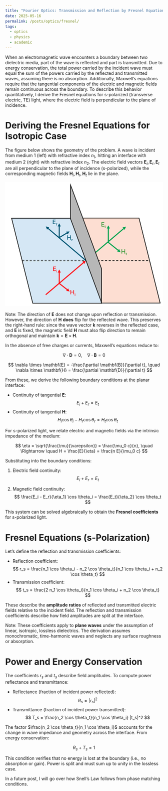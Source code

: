 ```yaml
---
title: "Fourier Optics: Transmission and Reflection by Fresnel Equations"
date: 2025-05-16
permalink: /posts/optics/fresnel/
tags:
  - optics
  - physics
  - academic
---
```


When an electromagnetic wave encounters a boundary between two dielectric media, part of the wave is reflected and part is transmitted. Due to energy conservation, the total power carried by the incident wave must equal the sum of the powers carried by the reflected and transmitted waves, assuming there is no absorption. Additionally, Maxwell’s equations require that the tangential components of the electric and magnetic fields remain continuous across the boundary. To describe this behavior quantitatively, I derive the Fresnel equations for s-polarized (transverse electric, TE) light, where the electric field is perpendicular to the plane of incidence.

# Deriving the Fresnel Equations for Isotropic Case

The figure below shows the geometry of the problem. A wave is incident from medium 1 (left) with refractive index $n_1$, hitting an interface with medium 2 (right) with refractive index $n_2$. The electric field vectors $\mathbf{E}_i, \mathbf{E}_r, \mathbf{E}_t$ are all perpendicular to the plane of incidence (s-polarized), while the corresponding magnetic fields $\mathbf{H}_i, \mathbf{H}_r, \mathbf{H}_t$ lie in the plane.

![Field orientations for s-polarized incident, reflected, and transmitted waves](/assets/images/s-interface.png)

Note: The direction of $\mathbf{E}$ does not change upon reflection or transmission. However, the direction of $\mathbf{H}$ **does** flip for the reflected wave. This preserves the right-hand rule: since the wave vector $\mathbf{k}$ reverses in the reflected case, and $\mathbf{E}$ is fixed, the magnetic field $\mathbf{H}$ must also flip direction to remain orthogonal and maintain $\mathbf{k} = \mathbf{E} \times \mathbf{H}$.

In the absence of free charges or currents, Maxwell’s equations reduce to:

$$
\nabla \cdot \mathbf{D} = 0, \quad \nabla \cdot \mathbf{B} = 0
$$

$$
\nabla \times \mathbf{E} = -\frac{\partial \mathbf{B}}{\partial t}, \quad \nabla \times \mathbf{H} = \frac{\partial \mathbf{D}}{\partial t}
$$

From these, we derive the following boundary conditions at the planar interface:

* Continuity of tangential $\mathbf{E}$:
  $$
  E_i + E_r = E_t
  $$
* Continuity of tangential $\mathbf{H}$:
  $$
  H_i \cos \theta_i - H_r \cos \theta_r = H_t \cos \theta_t
  $$

For s-polarized light, we relate electric and magnetic fields via the intrinsic impedance of the medium:

$$
\eta = \sqrt{\frac{\mu}{\varepsilon}} = \frac{\mu_0 c}{n}, \quad \Rightarrow \quad H = \frac{E}{\eta} = \frac{n E}{\mu_0 c}
$$

Substituting into the boundary conditions:

1. Electric field continuity:
   $$
   E_i + E_r = E_t
   $$

2. Magnetic field continuity:
   $$
   \frac{E_i - E_r}{\eta_1} \cos \theta_i = \frac{E_t}{\eta_2} \cos \theta_t
   $$

This system can be solved algebraically to obtain the **Fresnel coefficients** for s-polarized light.

# Fresnel Equations (s-Polarization)

Let’s define the reflection and transmission coefficients:

- Reflection coefficient:
  $$
  r_s = \frac{n_1 \cos \theta_i - n_2 \cos \theta_t}{n_1 \cos \theta_i + n_2 \cos \theta_t}
  $$
- Transmission coefficient:
  $$
  t_s = \frac{2 n_1 \cos \theta_i}{n_1 \cos \theta_i + n_2 \cos \theta_t}
  $$

These describe the **amplitude ratios** of reflected and transmitted electric fields relative to the incident field. The reflection and transmission coefficients describe how field amplitudes are split at the interface.

Note: These coefficients apply to **plane waves** under the assumption of linear, isotropic, lossless dielectrics. The derivation assumes monochromatic, time-harmonic waves and neglects any surface roughness or absorption.

# Power and Energy Conservation

The coefficients $r_s$ and $t_s$ describe field amplitudes. To compute power reflectance and transmittance:

- Reflectance (fraction of incident power reflected):
  $$
  R_s = |r_s|^2
  $$
- Transmittance (fraction of incident power transmitted):
  $$
  T_s = \frac{n_2 \cos \theta_t}{n_1 \cos \theta_i} |t_s|^2
  $$

The factor $\frac{n_2 \cos \theta_t}{n_1 \cos \theta_i}$ accounts for the change in wave impedance and geometry across the interface. From energy conservation:

$$
R_s + T_s = 1
$$

This condition verifies that no energy is lost at the boundary (i.e., no absorption or gain). Power is split and must sum up to unity in the lossless case.

In a future post, I will go over how Snell’s Law follows from phase matching conditions.

